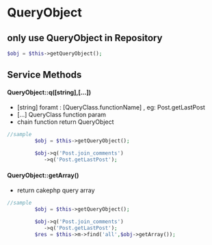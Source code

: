 # QueryObject


## only use QueryObject in Repository
```php
$obj = $this->getQueryObject();
```

## Service Methods
#### QueryObject::q([string],[...])
* [string] foramt : [QueryClass.functionName] , eg: Post.getLastPost
* [...]  QueryClass function param 
* chain function return QueryObject
```php
//sample
         $obj = $this->getQueryObject();

         $obj->q('Post.join_comments')
            ->q('Post.getLastPost');
```

#### QueryObject::getArray()
* return cakephp query array
```php
//sample
         $obj = $this->getQueryObject();

         $obj->q('Post.join_comments')
            ->q('Post.getLastPost');
         $res = $this->m->find('all',$obj->getArray());
```
